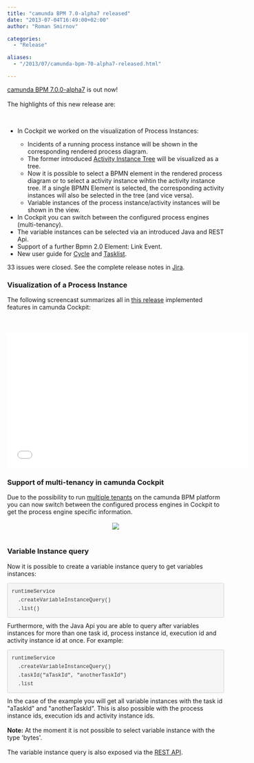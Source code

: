 ```yaml
---
title: "camunda BPM 7.0-alpha7 released"
date: "2013-07-04T16:49:00+02:00"
author: "Roman Smirnov"

categories:
  - "Release"

aliases:
  - "/2013/07/camunda-bpm-70-alpha7-released.html"

---
```


<a href="http://camunda.org/download/">camunda BPM 7.0.0-alpha7</a> is out now!<br />
<br />
The highlights of this new release are:

<br />
<ul>
<li>In Cockpit we worked on the visualization of Process Instances:</li>
<ul>
<li>Incidents of a running process instance will be shown in the corresponding rendered process diagram.</li>
<li>The former introduced <a href="http://camundabpm.blogspot.de/2013/06/introducing-activity-instance-model-to.html">Activity Instance Tree</a> will be visualized as a tree.</li>
<li>Now it is possible to select a BPMN element in the rendered process diagram or to select a activity instance wihtin the activity instance tree. If a single BPMN Element is selected, the corresponding activity instances will also be selected in the tree (and vice versa).</li>
<li>Variable instances of the process instance/activity instances will be shown in the view.</li>
</ul>
<li>In Cockpit you can switch between the configured process engines (multi-tenancy).</li>
<li>The variable instances can be selected via an introduced Java and REST Api.</li>
<li>Support of a further Bpmn 2.0 Element: Link Event.</li>
<li>New user guide for <a href="http://docs.camunda.org/latest/guides/user-guide/#cycle">Cycle</a> and <a href="http://docs.camunda.org/latest/guides/user-guide/#tasklist">Tasklist</a>.</li>
</ul>
33 issues were closed. See the complete release notes in <a href="https://app.camunda.com/jira/secure/ReleaseNote.jspa?projectId=10230&amp;version=12990">Jira</a>. 
<br />
<h3>
Visualization of a Process Instance</h3>
<div>
The following screencast summarizes all in <a href="http://camunda.org/download/">this release</a> implemented features in camunda Cockpit:<br />
<br />
<br />
<br />
<iframe width="560" height="315" src="//www.youtube.com/embed/zqzXM0QBSbY" frameborder="0" allowfullscreen></iframe>
<br /></div>
<h3>
Support of multi-tenancy in camunda Cockpit</h3>
<div>
Due to the possibility to run <a href="https://app.camunda.com/confluence/display/foxUserGuide/Multi-Tenancy">multiple tenants</a>&nbsp;on the camunda BPM platform you can now switch between the configured process engines in Cockpit to get the process engine specific information.</div>
<div>
<br /></div>
<div class="separator" style="clear: both; text-align: center;">
<a href="http://4.bp.blogspot.com/-6uLs4Ms3wc0/UdWEVcPAHKI/AAAAAAAAACo/TuLjwwy-XWk/s228/multi-tenancy.png" imageanchor="1" style="margin-left: 1em; margin-right: 1em;"><img border="0" src="http://4.bp.blogspot.com/-6uLs4Ms3wc0/UdWEVcPAHKI/AAAAAAAAACo/TuLjwwy-XWk/s228/multi-tenancy.png" /></a></div>
<div>
<br /></div>
<h3>
Variable Instance query</h3>
<div>
Now it is possible to create a variable instance query to get variables instances:</div>
<div>
<pre style="background-color: whitesmoke; border-bottom-left-radius: 4px; border-bottom-right-radius: 4px; border-top-left-radius: 4px; border-top-right-radius: 4px; border: 1px solid rgba(0, 0, 0, 0.14902); color: #333333; font-family: Monaco, Menlo, Consolas, 'Courier New', monospace; font-size: 13px; line-height: 20px; margin-bottom: 10px; padding: 9.5px; white-space: pre-wrap; word-break: break-all; word-wrap: break-word;"><code style="background-color: transparent; border-bottom-left-radius: 3px; border-bottom-right-radius: 3px; border-top-left-radius: 3px; border-top-right-radius: 3px; border: 0px; color: inherit; font-family: Monaco, Menlo, Consolas, 'Courier New', monospace; font-size: 12px; padding: 0px;">runtimeService
  .createVariableInstanceQuery()
  .list()
</code></pre>
</div>
<div>
Furthermore, with the Java Api you are able to query after variables instances for more than one task id, process instance id, execution id and activity instance id at once. For example:<br />
<pre style="background-color: whitesmoke; border-bottom-left-radius: 4px; border-bottom-right-radius: 4px; border-top-left-radius: 4px; border-top-right-radius: 4px; border: 1px solid rgba(0, 0, 0, 0.14902); color: #333333; font-family: Monaco, Menlo, Consolas, 'Courier New', monospace; font-size: 13px; line-height: 20px; margin-bottom: 10px; padding: 9.5px; white-space: pre-wrap; word-break: break-all; word-wrap: break-word;"><code style="border-bottom-left-radius: 3px; border-bottom-right-radius: 3px; border-top-left-radius: 3px; border-top-right-radius: 3px; border: 0px; color: inherit; font-family: Monaco, Menlo, Consolas, 'Courier New', monospace; font-size: 12px; padding: 0px;">runtimeService
  .createVariableInstanceQuery()
  .taskId("aTaskId", "anotherTaskId")
  .list</code></pre>
In the case of the example you will get all variable instances with the task id "aTaskId" and "anotherTaskId". This is also possible with the process instance ids, execution ids and activity instance ids.<br />
<br />
<b>Note:</b>&nbsp;At the moment it is not possible to select variable instance with the type 'bytes'.<br />
<br />
The variable instance query is also exposed via the <a href="http://docs.camunda.org/api-references/rest/#!/variable-instance/get-query">REST API</a>.<br />
<br />
<br />
<br />
<br /></div>